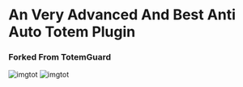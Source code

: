 # An Very Advanced And Best Anti Auto Totem Plugin
### Forked From TotemGuard
![imgtot]([https://static.wikia.nocookie.net/minecraft_gamepedia/images/2/2e/Totem_of_Undying_JE2_BE2.png/revision/latest?cb=20200522030253](https://i.ytimg.com/vi/6diXSUarHsg/sddefault.jpg)) ![imgtot](https://static.wikia.nocookie.net/minecraft_gamepedia/images/2/2e/Totem_of_Undying_JE2_BE2.png/revision/latest?cb=20200522030253) 
